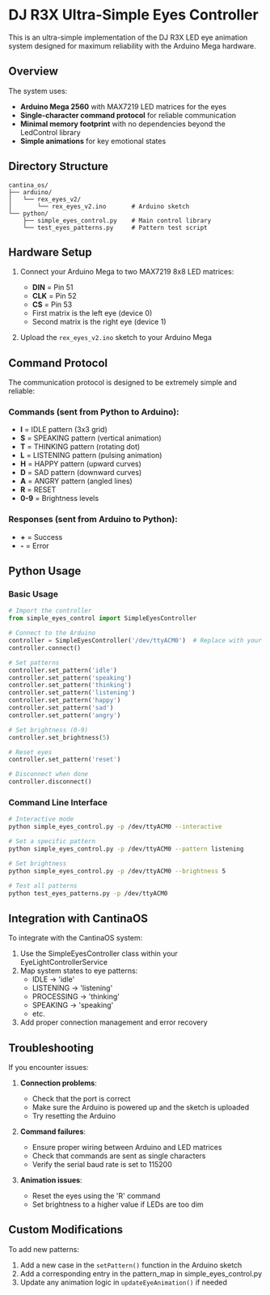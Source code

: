 # DJ R3X Ultra-Simple Eyes Controller

This is an ultra-simple implementation of the DJ R3X LED eye animation system designed for maximum reliability with the Arduino Mega hardware.

## Overview

The system uses:
- **Arduino Mega 2560** with MAX7219 LED matrices for the eyes
- **Single-character command protocol** for reliable communication
- **Minimal memory footprint** with no dependencies beyond the LedControl library
- **Simple animations** for key emotional states

## Directory Structure

```
cantina_os/
├── arduino/
│   └── rex_eyes_v2/
│       └── rex_eyes_v2.ino       # Arduino sketch
└── python/
    ├── simple_eyes_control.py    # Main control library
    └── test_eyes_patterns.py     # Pattern test script
```

## Hardware Setup

1. Connect your Arduino Mega to two MAX7219 8x8 LED matrices:
   - **DIN** = Pin 51
   - **CLK** = Pin 52
   - **CS** = Pin 53
   - First matrix is the left eye (device 0)
   - Second matrix is the right eye (device 1)

2. Upload the `rex_eyes_v2.ino` sketch to your Arduino Mega

## Command Protocol

The communication protocol is designed to be extremely simple and reliable:

### Commands (sent from Python to Arduino):
- **I** = IDLE pattern (3x3 grid)
- **S** = SPEAKING pattern (vertical animation)
- **T** = THINKING pattern (rotating dot)
- **L** = LISTENING pattern (pulsing animation)
- **H** = HAPPY pattern (upward curves)
- **D** = SAD pattern (downward curves)
- **A** = ANGRY pattern (angled lines)
- **R** = RESET
- **0-9** = Brightness levels

### Responses (sent from Arduino to Python):
- **+** = Success
- **-** = Error

## Python Usage

### Basic Usage

```python
# Import the controller
from simple_eyes_control import SimpleEyesController

# Connect to the Arduino
controller = SimpleEyesController('/dev/ttyACM0')  # Replace with your port
controller.connect()

# Set patterns
controller.set_pattern('idle')
controller.set_pattern('speaking')
controller.set_pattern('thinking')
controller.set_pattern('listening')
controller.set_pattern('happy')
controller.set_pattern('sad')
controller.set_pattern('angry')

# Set brightness (0-9)
controller.set_brightness(5)

# Reset eyes
controller.set_pattern('reset')

# Disconnect when done
controller.disconnect()
```

### Command Line Interface

```bash
# Interactive mode
python simple_eyes_control.py -p /dev/ttyACM0 --interactive

# Set a specific pattern
python simple_eyes_control.py -p /dev/ttyACM0 --pattern listening

# Set brightness
python simple_eyes_control.py -p /dev/ttyACM0 --brightness 5

# Test all patterns
python test_eyes_patterns.py -p /dev/ttyACM0
```

## Integration with CantinaOS

To integrate with the CantinaOS system:

1. Use the SimpleEyesController class within your EyeLightControllerService
2. Map system states to eye patterns:
   - IDLE → 'idle'
   - LISTENING → 'listening'
   - PROCESSING → 'thinking'
   - SPEAKING → 'speaking'
   - etc.
3. Add proper connection management and error recovery

## Troubleshooting

If you encounter issues:

1. **Connection problems**:
   - Check that the port is correct
   - Make sure the Arduino is powered up and the sketch is uploaded
   - Try resetting the Arduino

2. **Command failures**:
   - Ensure proper wiring between Arduino and LED matrices
   - Check that commands are sent as single characters
   - Verify the serial baud rate is set to 115200

3. **Animation issues**:
   - Reset the eyes using the 'R' command
   - Set brightness to a higher value if LEDs are too dim

## Custom Modifications

To add new patterns:
1. Add a new case in the `setPattern()` function in the Arduino sketch
2. Add a corresponding entry in the pattern_map in simple_eyes_control.py
3. Update any animation logic in `updateEyeAnimation()` if needed 